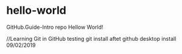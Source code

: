 # hello-world
GitHub.Guide-Intro repo
Hellow World!

//Learning Git in GitHub
testing git install aftet github desktop install
09/02/2019